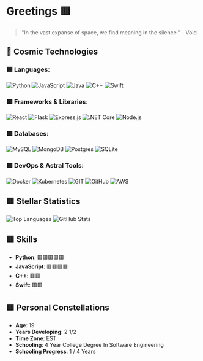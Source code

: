 # Greetings 🟥

> "In the vast expanse of space, we find meaning in the silence." - Void

## 🚀 **Cosmic Technologies**

### 🟥 **Languages**:
![Python](https://img.shields.io/badge/Python-000000?style=for-the-badge&logo=python&logoColor=FF0000&color=000000)
![JavaScript](https://img.shields.io/badge/JavaScript-000000?style=for-the-badge&logo=javascript&logoColor=FF0000&color=000000)
![Java](https://img.shields.io/badge/Java-000000?style=for-the-badge&logo=java&logoColor=FF0000&color=000000)
![C++](https://img.shields.io/badge/C++-000000?style=for-the-badge&logo=cplusplus&logoColor=FF0000&color=000000)
![Swift](https://img.shields.io/badge/Swift-000000?style=for-the-badge&logo=swift&logoColor=FF0000&color=000000)

### 🟥 **Frameworks & Libraries**:
![React](https://img.shields.io/badge/React-000000?style=for-the-badge&logo=react&logoColor=FF0000&color=000000)
![Flask](https://img.shields.io/badge/Flask-000000?style=for-the-badge&logo=flask&logoColor=FF0000&color=000000)
![Express.js](https://img.shields.io/badge/Express.js-000000?style=for-the-badge&logo=express&logoColor=FF0000&color=000000)
![.NET Core](https://img.shields.io/badge/.NET_Core-000000?style=for-the-badge&logo=dotnet&logoColor=FF0000&color=000000)
![Node.js](https://img.shields.io/badge/Node.js-000000?style=for-the-badge&logo=node-dot-js&logoColor=FF0000&color=000000)

### 🟥 **Databases**:
![MySQL](https://img.shields.io/badge/MySQL-000000?style=for-the-badge&logo=mysql&logoColor=FF0000&color=000000)
![MongoDB](https://img.shields.io/badge/MongoDB-000000?style=for-the-badge&logo=mongodb&logoColor=FF0000&color=000000)
![Postgres](https://img.shields.io/badge/Postgres-000000?style=for-the-badge&logo=postgresql&logoColor=FF0000&color=000000)
![SQLite](https://img.shields.io/badge/SQLite-000000?style=for-the-badge&logo=sqlite&logoColor=FF0000&color=000000)

### 🟥 **DevOps & Astral Tools**:
![Docker](https://img.shields.io/badge/Docker-000000?style=for-the-badge&logo=docker&logoColor=FF0000&color=000000)
![Kubernetes](https://img.shields.io/badge/Kubernetes-000000?style=for-the-badge&logo=kubernetes&logoColor=FF0000&color=000000)
![GIT](https://img.shields.io/badge/GIT-000000?style=for-the-badge&logo=git&logoColor=FF0000&color=000000)
![GitHub](https://img.shields.io/badge/GitHub-000000?style=for-the-badge&logo=github&logoColor=FF0000&color=000000)
![AWS](https://img.shields.io/badge/AWS-000000?style=for-the-badge&logo=amazon-aws&logoColor=FF0000&color=000000)

## 🟥 **Stellar Statistics**
![Top Languages](https://github-readme-stats.vercel.app/api/top-langs/?username=VVoiddd&layout=compact&theme=dark&langs_count=10&bg_color=000000&title_color=FF0000&text_color=FF0000)
![GitHub Stats](https://github-readme-stats.vercel.app/api?username=VVoiddd&show_icons=true&theme=dark&bg_color=000000&title_color=FF0000&text_color=FF0000)

## 🟥 **Skills**
- **Python**: 🟥🟥🟥🟥🟥
- **JavaScript**: 🟥🟥🟥🟥
- **C++**: 🟥🟥
- **Swift**: 🟥🟥

## 🟥 **Personal Constellations**
- **Age**: 19
- **Years Developing**: 2 1/2
- **Time Zone**: EST
- **Schooling**: 4 Year College Degree In Software Engineering
- **Schooling Progress**: 1 / 4 Years
